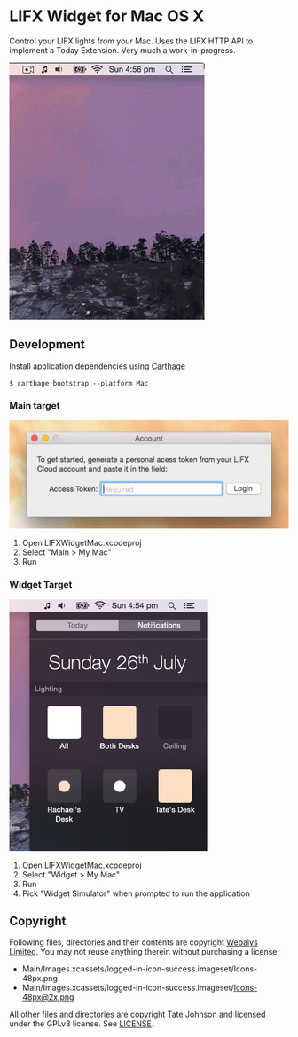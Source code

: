 # LIFX Widget for Mac OS X

Control your LIFX lights from your Mac. Uses the LIFX HTTP API to implement a Today Extension. Very much a work-in-progress.

![Video recording of using the widget](Screenshot-Preview.gif)

## Development

Install application dependencies using [Carthage](https://github.com/Carthage/Carthage)

    $ carthage bootstrap --platform Mac

### Main target

![Configure access token](Screenshot-Main-Target.jpg)

1. Open LIFXWidgetMac.xcodeproj
2. Select "Main > My Mac"
3. Run

### Widget Target

![Control lighting](Screenshot-Widget-Target.jpg)

1. Open LIFXWidgetMac.xcodeproj
2. Select "Widget > My Mac"
3. Run
4. Pick "Widget Simulator" when prompted to run the application

## Copyright

Following files, directories and their contents are copyright [Webalys Limited](http://streamlineicons.com).
You may not reuse anything therein without purchasing a license:

* Main/Images.xcassets/logged-in-icon-success.imageset/Icons-48px.png
* Main/Images.xcassets/logged-in-icon-success.imageset/Icons-48px@2x.png

All other files and directories are copyright Tate Johnson and licensed under
the GPLv3 license. See [LICENSE](LICENSE.txt).
